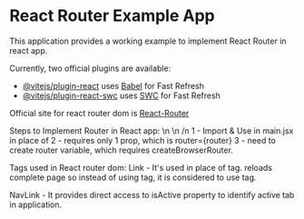 # React Router Example App

This application provides a working example to implement React Router in react app.

Currently, two official plugins are available:

- [@vitejs/plugin-react](https://github.com/vitejs/vite-plugin-react/blob/main/packages/plugin-react/README.md) uses [Babel](https://babeljs.io/) for Fast Refresh
- [@vitejs/plugin-react-swc](https://github.com/vitejs/vite-plugin-react-swc) uses [SWC](https://swc.rs/) for Fast Refresh

Official site for react router dom is [React-Router](https://reactrouter.com/en/main)

Steps to Implement Router in React app: \n \n /n
1 - Import & Use <RouterProvider /> in main.jsx in place of <App />
2 - <RouterProvider /> requires only 1 prop, which is router={router}
3 - need to create router variable, which requires createBrowserRouter.


Tags used in React router dom:
Link - It's used in place of <a> tag.
<a> reloads complete page so instead of using <a> tag, it is considered to use <Link> tag.

NavLink - It provides direct access to isActive property to identify active tab in application.